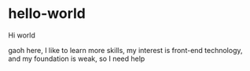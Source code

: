 hello-world
================================

Hi world

gaoh here, I like to learn more skills, my interest is front-end technology, and my foundation is weak, so I need help
